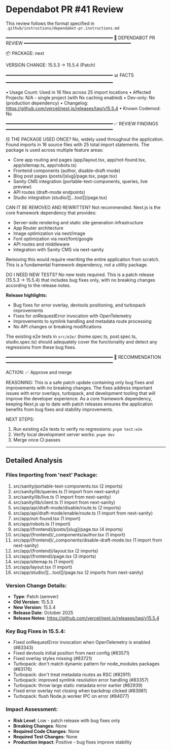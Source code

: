 # Dependabot PR #41 Review

This review follows the format specified in `.github/instructions/dependabot-pr.instructions.md`

━━━━━━━━━━━━━━━━━━━━━━━━━━━━━━━━━━━━━━━━
🤖 DEPENDABOT PR REVIEW
━━━━━━━━━━━━━━━━━━━━━━━━━━━━━━━━━━━━━━━━

📦 PACKAGE: next

VERSION CHANGE: 15.5.3 → 15.5.4 (Patch)

━━━━━━━━━━━━━━━━━━━━━━━━━━━━━━━━━━━━━━━━
📊 FACTS
━━━━━━━━━━━━━━━━━━━━━━━━━━━━━━━━━━━━━━━━

• Usage Count: Used in 16 files across 25 import locations
• Affected Projects: N/A - single project (with Nx caching enabled)
• Dev-only: No (production dependency)
• Changelog: https://github.com/vercel/next.js/releases/tag/v15.5.4
• Known Codemod: No

━━━━━━━━━━━━━━━━━━━━━━━━━━━━━━━━━━━━━━━━
✅ REVIEW FINDINGS
━━━━━━━━━━━━━━━━━━━━━━━━━━━━━━━━━━━━━━━━

IS THE PACKAGE USED ONCE?
No, widely used throughout the application. Found imports in 16 source files with 25 total import statements. The package is used across multiple feature areas:
- Core app routing and pages (app/layout.tsx, app/not-found.tsx, app/sitemap.ts, app/robots.ts)
- Frontend components (author, disable-draft-mode)
- Blog post pages (posts/[slug]/page.tsx, page.tsx)
- Sanity CMS integration (portable-text-components, queries, live preview)
- API routes (draft-mode endpoints)
- Studio integration (studio/[[...tool]]/page.tsx)

CAN IT BE REMOVED AND REWRITTEN?
Not recommended. Next.js is the core framework dependency that provides:
- Server-side rendering and static site generation infrastructure
- App Router architecture
- Image optimization via next/image
- Font optimization via next/font/google
- API routes and middleware
- Integration with Sanity CMS via next-sanity

Removing this would require rewriting the entire application from scratch. This is a fundamental framework dependency, not a utility package.

DO I NEED NEW TESTS?
No new tests required. This is a patch release (15.5.3 → 15.5.4) that includes bug fixes only, with no breaking changes according to the release notes.

**Release highlights:**
- Bug fixes for error overlay, devtools positioning, and turbopack improvements
- Fixes for onRequestError invocation with OpenTelemetry
- Improvements to symlink handling and metadata route processing
- No API changes or breaking modifications

The existing e2e tests in `src/e2e/` (home.spec.ts, post.spec.ts, studio.spec.ts) should adequately cover the functionality and detect any regressions from these bug fixes.

━━━━━━━━━━━━━━━━━━━━━━━━━━━━━━━━━━━━━━━━
🚦 RECOMMENDATION
━━━━━━━━━━━━━━━━━━━━━━━━━━━━━━━━━━━━━━━━

ACTION: ✅ Approve and merge

REASONING: This is a safe patch update containing only bug fixes and improvements with no breaking changes. The fixes address important issues with error overlays, turbopack, and development tooling that will improve the developer experience. As a core framework dependency, keeping Next.js up to date with patch releases ensures the application benefits from bug fixes and stability improvements.

NEXT STEPS:

1. Run existing e2e tests to verify no regressions: `pnpm test:e2e`
2. Verify local development server works: `pnpm dev`
3. Merge once CI passes

---

## Detailed Analysis

### Files Importing from 'next' Package:
1. src/sanity/portable-text-components.tsx (2 imports)
2. src/sanity/lib/queries.ts (1 import from next-sanity)
3. src/sanity/lib/live.ts (1 import from next-sanity)
4. src/sanity/lib/client.ts (1 import from next-sanity)
5. src/app/api/draft-mode/disable/route.ts (2 imports)
6. src/app/api/draft-mode/enable/route.ts (1 import from next-sanity)
7. src/app/not-found.tsx (1 import)
8. src/app/robots.ts (1 import)
9. src/app/(frontend)/posts/[slug]/page.tsx (4 imports)
10. src/app/(frontend)/_components/author.tsx (1 import)
11. src/app/(frontend)/_components/disable-draft-mode.tsx (1 import from next-sanity)
12. src/app/(frontend)/layout.tsx (2 imports)
13. src/app/(frontend)/page.tsx (3 imports)
14. src/app/sitemap.ts (1 import)
15. src/app/layout.tsx (1 import)
16. src/app/studio/[[...tool]]/page.tsx (2 imports from next-sanity)

### Version Change Details:
- **Type**: Patch (semver)
- **Old Version**: 15.5.3
- **New Version**: 15.5.4
- **Release Date**: October 2025
- **Release Notes**: https://github.com/vercel/next.js/releases/tag/v15.5.4

### Key Bug Fixes in 15.5.4:
- Fixed onRequestError invocation when OpenTelemetry is enabled (#83343)
- Fixed devtools initial position from next config (#83571)
- Fixed overlay styles missing (#83721)
- Turbopack: don't match dynamic pattern for node_modules packages (#83176)
- Turbopack: don't treat metadata routes as RSC (#82911)
- Turbopack: improved symlink resolution error handling (#83357)
- Turbopack: throw large static metadata error earlier (#82939)
- Fixed error overlay not closing when backdrop clicked (#83981)
- Turbopack: flush Node.js worker IPC on error (#84077)

### Impact Assessment:
- **Risk Level**: Low - patch release with bug fixes only
- **Breaking Changes**: None
- **Required Code Changes**: None
- **Required Test Changes**: None
- **Production Impact**: Positive - bug fixes improve stability
